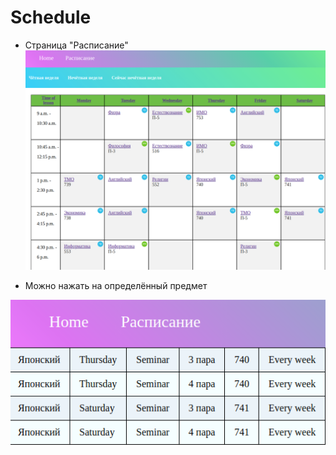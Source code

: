# Schedule

- Страница "Расписание"
![rм](/readme1.png)

- Можно нажать на определённый предмет

![vааааdаffаfgаfqgаd](/readme2.png)
